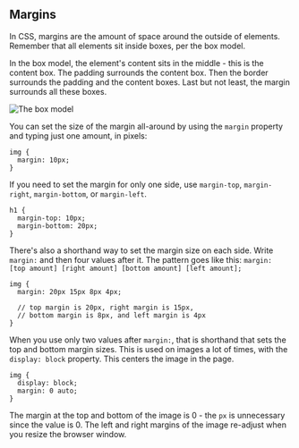 ## Margins

In CSS, margins are the amount of space around the outside of elements. Remember that all elements sit inside boxes, per the box model.

In the box model, the element's content sits in the middle - this is the content box. The padding surrounds the content box. Then the border surrounds the padding and the content boxes. Last but not least, the margin surrounds all these boxes.

![The box model](http://inserthtml.com/codex/wp-content/uploads/2012/06/box-model1.gif)

You can set the size of the margin all-around by using the `margin` property and typing just one amount, in pixels:

```
img {
  margin: 10px;
}
```

If you need to set the margin for only one side, use `margin-top`, `margin-right`, `margin-bottom`, or `margin-left`.

```
h1 {
  margin-top: 10px;
  margin-bottom: 20px;
}
```

There's also a shorthand way to set the margin size on each side. Write `margin:` and then four values after it. The pattern goes like this: 
`margin: [top amount] [right amount] [bottom amount] [left amount];`

```
img {
  margin: 20px 15px 8px 4px;
  
  // top margin is 20px, right margin is 15px,
  // bottom margin is 8px, and left margin is 4px
}
```

When you use only two values after `margin:`, that is shorthand that sets the top and bottom margin sizes. This is used on images a lot of times, with the `display: block` property. This centers the image in the page.

```
img {
  display: block;
  margin: 0 auto;
}
```

The margin at the top and bottom of the image is 0 - the `px` is unnecessary since the value is 0. The left and right margins of the image re-adjust when you resize the browser window.



